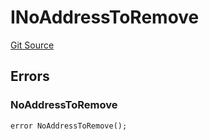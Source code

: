 # INoAddressToRemove
[Git Source](https://github.com/thrackle-io/tron/blob/de69f371f7fd94a0b22f5a213d7ab3968548d9bf/src/common/IErrors.sol)


## Errors
### NoAddressToRemove

```solidity
error NoAddressToRemove();
```

